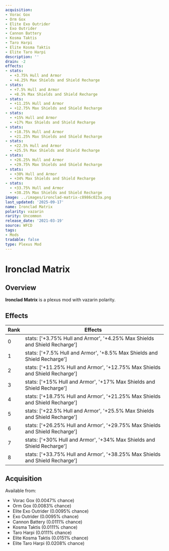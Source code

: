 ```yaml
---
acquisition:
- Vorac Gox
- Orm Gox
- Elite Exo Outrider
- Exo Outrider
- Cannon Battery
- Kosma Taktis
- Taro Harpi
- Elite Kosma Taktis
- Elite Taro Harpi
description: ''
drain: -2
effects:
- stats:
  - +3.75% Hull and Armor
  - +4.25% Max Shields and Shield Recharge
- stats:
  - +7.5% Hull and Armor
  - +8.5% Max Shields and Shield Recharge
- stats:
  - +11.25% Hull and Armor
  - +12.75% Max Shields and Shield Recharge
- stats:
  - +15% Hull and Armor
  - +17% Max Shields and Shield Recharge
- stats:
  - +18.75% Hull and Armor
  - +21.25% Max Shields and Shield Recharge
- stats:
  - +22.5% Hull and Armor
  - +25.5% Max Shields and Shield Recharge
- stats:
  - +26.25% Hull and Armor
  - +29.75% Max Shields and Shield Recharge
- stats:
  - +30% Hull and Armor
  - +34% Max Shields and Shield Recharge
- stats:
  - +33.75% Hull and Armor
  - +38.25% Max Shields and Shield Recharge
image: ../images/ironclad-matrix-c8986c023a.png
last_updated: '2025-09-17'
name: Ironclad Matrix
polarity: vazarin
rarity: Uncommon
release_date: '2021-03-19'
source: WFCD
tags:
- Mods
tradable: false
type: Plexus Mod
---
```


# Ironclad Matrix

## Overview

**Ironclad Matrix** is a plexus mod with vazarin polarity.

## Effects

| Rank | Effects |
|------|----------|
| 0 | stats: ['+3.75% Hull and Armor', '+4.25% Max Shields and Shield Recharge'] |
| 1 | stats: ['+7.5% Hull and Armor', '+8.5% Max Shields and Shield Recharge'] |
| 2 | stats: ['+11.25% Hull and Armor', '+12.75% Max Shields and Shield Recharge'] |
| 3 | stats: ['+15% Hull and Armor', '+17% Max Shields and Shield Recharge'] |
| 4 | stats: ['+18.75% Hull and Armor', '+21.25% Max Shields and Shield Recharge'] |
| 5 | stats: ['+22.5% Hull and Armor', '+25.5% Max Shields and Shield Recharge'] |
| 6 | stats: ['+26.25% Hull and Armor', '+29.75% Max Shields and Shield Recharge'] |
| 7 | stats: ['+30% Hull and Armor', '+34% Max Shields and Shield Recharge'] |
| 8 | stats: ['+33.75% Hull and Armor', '+38.25% Max Shields and Shield Recharge'] |

## Acquisition

Available from:
- Vorac Gox (0.0047% chance)
- Orm Gox (0.0083% chance)
- Elite Exo Outrider (0.0095% chance)
- Exo Outrider (0.0095% chance)
- Cannon Battery (0.0111% chance)
- Kosma Taktis (0.0111% chance)
- Taro Harpi (0.0111% chance)
- Elite Kosma Taktis (0.0151% chance)
- Elite Taro Harpi (0.0208% chance)

